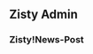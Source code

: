 ## Zisty Admin
### Zisty!News-Post <title> <text>
This command is that send the Zisty's news to the server where the Zisty bot is participating.
### Zisty!News-Reset
This command is that delete all zisty news channels.
### Zisty!logging
This command is that send log server's invite.

## PIENNU
### Zisty!setRole <mention user> <Role>
This command is that set the role to the user.